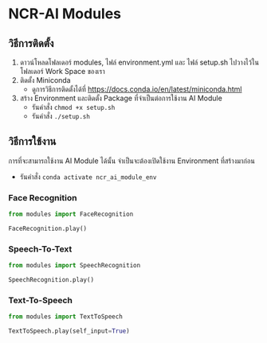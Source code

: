 # NCR-AI Modules

## วิธีการติดตั้ง
1. ดาวน์โหลดโฟลเดอร์ modules, ไฟล์ environment.yml และ ไฟล์ setup.sh ไปวางไว้ในโฟลเดอร์ Work Space ของเรา
2. ติดตั้ง Miniconda
    * ดูการวิธีการติดตั้งได้ที่ https://docs.conda.io/en/latest/miniconda.html
3. สร้าง Environment และติดตั้ง Package ที่จำเป็นต่อการใช้งาน AI Module
    * รันคำสั่ง `chmod +x setup.sh`
    * รันคำสั่ง `./setup.sh`

## วิธีการใช้งาน
การที่จะสามารถใช้งาน AI Module ได้นั้น จำเป็นจะต้องเปิดใช้งาน Environment ที่สร้างมาก่อน
* รันคำสั่ง `conda activate ncr_ai_module_env`

### Face Recognition
```python
from modules import FaceRecognition

FaceRecognition.play()
```
### Speech-To-Text
```python
from modules import SpeechRecognition

SpeechRecognition.play()
```
### Text-To-Speech
```python
from modules import TextToSpeech

TextToSpeech.play(self_input=True)
```
